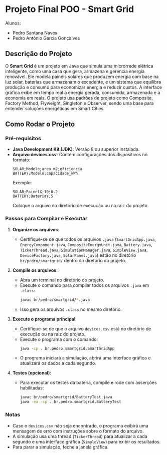# Projeto Final POO - Smart Grid

Alunos:
- Pedro Santana Naves
- Pedro Antônio Garcia Gonçalves

## Descrição do Projeto

O **Smart Grid** é um projeto em Java que simula uma microrrede elétrica inteligente, como uma casa que gera, armazena e gerencia energia renovável. Ele modela painéis solares que produzem energia com base na luz solar, baterias que armazenam o excedente, e um sistema que equilibra produção e consumo para economizar energia e reduzir custos. A interface gráfica exibe em tempo real a energia gerada, consumida, armazenada e a economia em reais. O projeto usa padrões de projeto como Composite, Factory Method, Flyweight, Singleton e Observer, sendo uma base para entender soluções energéticas em Smart Cities.

## Como Rodar o Projeto

### Pré-requisitos
- **Java Development Kit (JDK)**: Versão 8 ou superior instalada.
- **Arquivo devices.csv**: Contém configurações dos dispositivos no formato:
  ```
  SOLAR;Modelo;area_m2;eficiencia
  BATTERY;Modelo;capacidade_kWh
  ```
  Exemplo:
  ```
  SOLAR;PainelX;10;0.2
  BATTERY;BateriaY;5
  ```
  Coloque o arquivo no diretório de execução ou na raiz do projeto.

### Passos para Compilar e Executar

1. **Organize os arquivos**:
   - Certifique-se de que todos os arquivos `.java` (`SmartGridApp.java`, `EnergyComponent.java`, `CompositeEnergyUnit.java`, `Battery.java`, `TickerThread.java`, `SimulationManager.java`, `SimpleView.java`, `DeviceFactory.java`, `SolarPanel.java`) estão no diretório `br/pedro/smartgrid/` dentro do diretório do projeto.

2. **Compile os arquivos**:
   - Abra um terminal no diretório do projeto.
   - Execute o comando para compilar todos os arquivos `.java` em `.class`:
     ```bash
     javac br/pedro/smartgrid/*.java
     ```
   - Isso gera os arquivos `.class` no mesmo diretório.

3. **Execute o programa principal**:
   - Certifique-se de que o arquivo `devices.csv` está no diretório de execução ou na raiz do projeto.
   - Execute o programa com o comando:
     ```bash
     java -cp . br.pedro.smartgrid.SmartGridApp
     ```
   - O programa iniciará a simulação, abrirá uma interface gráfica e atualizará os dados a cada segundo.

4. **Testes (opcional)**:
   - Para executar os testes da bateria, compile e rode com asserções habilitadas:
     ```bash
     javac br/pedro/smartgrid/BatteryTest.java
     java -ea -cp . br.pedro.smartgrid.BatteryTest
     ```

### Notas
- Caso o `devices.csv` não seja encontrado, o programa exibirá uma mensagem de erro com instruções sobre o formato do arquivo.
- A simulação usa uma thread (`TickerThread`) para atualizar a cada segundo e uma interface gráfica (`SimpleView`) para exibir os resultados.
- Para parar a simulação, feche a janela gráfica.
